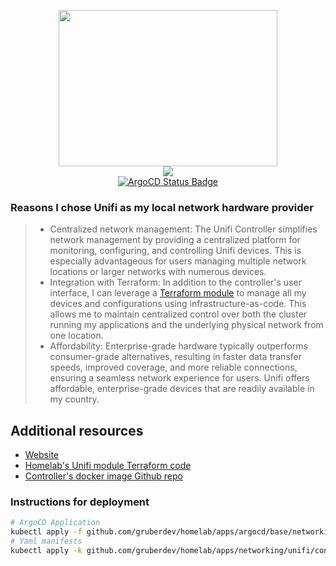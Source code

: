 <p align="center">
  <img width="350" height="250" src="https://www.logo.wine/a/logo/Ubiquiti_Networks/Ubiquiti_Networks-Logo.wine.svg" />
  <br />
  <a href="https://hub.docker.com/r/jacobalberty/unifi/tags">
  <img src="https://img.shields.io/github/v/release/jacobalberty/unifi-docker?label=Latest%20Version&logo=github&style=for-the-badge" />
  </a>
  <br>
  <a href="https://argo.raptor-beta.ts.net/applications/unifi-controller">
  <img src="https://argo.raptor-beta.ts.net/api/badge?name=unifi-controller&revision=true" alt="ArgoCD Status Badge" />
</a>
</p>

### Reasons I chose Unifi as my local network hardware provider
> - Centralized network management: The Unifi Controller simplifies network management by providing a centralized platform for monitoring, configuring, and controlling Unifi devices. This is especially advantageous for users managing multiple network locations or larger networks with numerous devices.
> - Integration with Terraform: In addition to the controller's user interface, I can leverage a [Terraform module][terraform-uri] to manage all my devices and configurations using infrastructure-as-code. This allows me to maintain centralized control over both the cluster running my applications and the underlying physical network from one location.
> - Affordability: Enterprise-grade hardware typically outperforms consumer-grade alternatives, resulting in faster data transfer speeds, improved coverage, and more reliable connections, ensuring a seamless network experience for users. Unifi offers affordable, enterprise-grade devices that are readily available in my country.

## Additional resources

- [Website][website-uri]
- [Homelab's Unifi module Terraform code][homelab-terraform]
- [Controller's docker image Github repo][docker-uri]

### Instructions for deployment

```bash
# ArgoCD Application
kubectl apply -f github.com/gruberdev/homelab/apps/argocd/base/networking/unifi-controller.yaml -n argocd
# Yaml manifests
kubectl apply -k github.com/gruberdev/homelab/apps/networking/unifi/controller
```

[website-uri]: https://www.ui.com/
[docker-uri]: https://github.com/jacobalberty/unifi-docker
[terraform-uri]: https://registry.terraform.io/providers/paultyng/unifi/latest/docs
[homelab-terraform]: https://github.com/gruberdev/homelab/tree/main/terraform/modules/unifi
